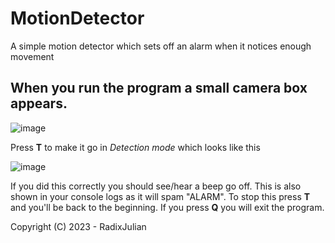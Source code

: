 # MotionDetector
A simple motion detector which sets off an alarm when it notices enough movement

## When you run the program a small camera box appears.

![image](https://github.com/RadixJulian/MotionDetector/assets/150384915/28dad129-525a-4a2e-b7c8-11df1b2b4b2f)

Press **T** to make it go in *Detection mode* which looks like this

![image](https://github.com/RadixJulian/MotionDetector/assets/150384915/538829a7-727a-40ba-b60d-936c99b5da34)

If you did this correctly you should see/hear a beep go off. This is also shown in your console logs as it will spam "ALARM".
To stop this press **T** and you'll be back to the beginning. If you press **Q** you will exit the program.

Copyright (C) 2023 - RadixJulian
